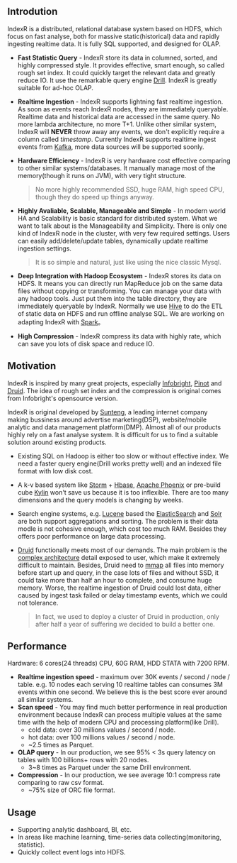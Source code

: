 ## Introdution

IndexR is a distributed, relational database system based on HDFS, which focus on fast analyse, both for massive static(historical) data and rapidly ingesting realtime data. It is fully SQL supported, and designed for OLAP.

* **Fast Statistic Query** - IndexR store its data in columned, sorted, and highly compressed style. It provides effective, smart enough, so called rough set index. It could quickly target the relevant data and greatly reduce IO. It use the remarkable query engine [Drill](https://drill.apache.org/docs/performance/). IndexR is greatly suitable for ad-hoc OLAP.

* **Realtime Ingestion** - IndexR supports lightning fast realtime ingestion. As soon as events reach IndexR nodes, they are immediately queryable. Realtime data and historical data are accessed in the same query. No more lambda architecture, no more T+1. Unlike other similar system, IndexR will **NEVER** throw away any events, we don't explicitly require a column called *timestamp*. Currently IndexR supports realtime ingest events from [Kafka](http://kafka.apache.org/), more data sources will be supported soonly.

* **Hardware Efficiency** - IndexR is very hardware cost effective comparing to other similar systems/databases. It manually manage most of the memory(though it runs on JVM), with very tight structure. 

	> No more highly recommended SSD, huge RAM, high speed CPU, though they do speed up things anyway.

* **Highly Avaliable, Scalable, Manageable and Simple** - In modern world HA and Scalability is basic standard for distributed system. What we want to talk about is the Manageability and Simplicity. There is only one kind of IndexR node in the cluster, with very few required settings. Users can easily add/delete/update tables, dynamically update realtime ingestion settings. 

	> It is so simple and natural, just like using the nice classic Mysql.

* **Deep Integration with Hadoop Ecosystem** - IndexR stores its data on HDFS. It means you can directly run MapReduce job on the same data files without copying or transforming. You can manage your data with any hadoop tools. Just put them into the table directory, they are immediately queryable by IndexR. Normally we use [Hive](https://hive.apache.org/) to do the ETL of static data on HDFS and run offline analyse SQL. We are working on adapting IndexR with [Spark](http://spark.apache.org/)。
* **High Compression** - IndexR compress its data with highly rate, which can save you lots of disk space and reduce IO.

## Motivation

IndexR is inspired by many great projects, especially [Infobright](https://infobright.com/), [Pinot](https://github.com/linkedin/pinot) and [Druid](http://druid.io/). The idea of rough set index and the compression is original comes from Infobright's opensource version.

IndexR is original developed by [Sunteng](http://www.sunteng.com/), a leading internet company making bussiness around advertise marketing(DSP), website/mobile analytic and data management platform(DMP). Almost all of our products highly rely on a fast analyse system. It is difficult for us to find a suitable solution around existing products.

* Existing SQL on Hadoop is either too slow or without effective index. We need a faster query engine(Drill works pretty well) and an indexed file format with low disk cost.
* A k-v based system like [Storm](http://storm.apache.org/) + [Hbase](https://hbase.apache.org/), [Apache Phoenix](https://phoenix.apache.org/) or pre-build cube [Kylin](http://kylin.apache.org/) won't save us because it is too inflexible. There are too many dimensions and the query models is changing by weeks.
* Search engine systems, e.g. [Lucene](https://lucene.apache.org/) based the [ElasticSearch](https://www.elastic.co/) and [Solr](http://lucene.apache.org/solr/) are both support aggregations and sorting. The problem is their data modle is not cohesive enough, which cost too much RAM. Besides they offers poor performance on large data processing.
* [Druid](http://druid.io/) functionally meets most of our demands. The main problem is the [complex architecture](http://druid.io/docs/latest/design/design.html) detail exposed to user, which make it extremely difficult to maintain. Besides, Druid need to [mmap](http://druid.io/docs/latest/operations/rolling-updates.html) all files into memory before start up and query, in the case lots of files and without SSD, it could take more than half an hour to complete, and consume huge memory. Worse, the realtime ingestion of Druid could lost data, either caused by ingest task failed or delay timestamp events, which we could not tolerance.

	> In fact, we used to deploy a cluster of Druid in production, only after half a year of suffering we decided to build a better one.

## Performance

Hardware: 6 cores(24 threads) CPU, 60G RAM, HDD STATA with 7200 RPM.

* **Realtime ingestion speed** - maximum over 30K events / second / node / table. e.g. 10 nodes each serving 10 realtime tables can consumes 3M events within one second. We believe this is the best score ever around all similar systems.
* **Scan speed** - You may find much better performence in real production environment because IndexR can process multiple values at the same time with the help of modern CPU and processing platform(like Drill).
	* cold data: over 30 millions values / second / node.
	* hot data: over 100 millions values / second / node.
	* ~2.5 times as Parquet.
* **OLAP query** - In our production, we see 95% < 3s query latency on tables with 100 billions+ rows with 20 nodes.
	* 3~8 times as Parquet under the same Drill environment.
* **Compression** - In our production, we see average 10:1 compress rate comparing to raw csv format.
	* ~75% size of ORC file format. 

## Usage

* Supporting analytic dashboard, BI, etc.
* In areas like machine learning, time-series data collecting(monitoring, statistic).
* Quickly collect event logs into HDFS.